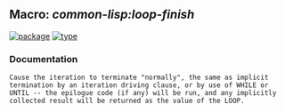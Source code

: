 ## Macro: ***common-lisp:loop-finish***
[![package](https://img.shields.io/badge/Package-COMMON--LISP-5f9ea0.svg?style=social&colorA=999999)](../) [![type](https://img.shields.io/badge/Type-Macro-5f9ea0.svg?style=social&colorA=999999)](../#macro) 
### Documentation
```
Cause the iteration to terminate "normally", the same as implicit
termination by an iteration driving clause, or by use of WHILE or
UNTIL -- the epilogue code (if any) will be run, and any implicitly
collected result will be returned as the value of the LOOP.
```
